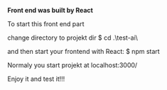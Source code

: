 **Front end was built by React**

To start this front end part

change directory to projekt dir
$ cd .\test-ai\

and then start your frontend with React:
$ npm start

Normaly you start projekt at localhost:3000/

Enjoy it and test it!!!
